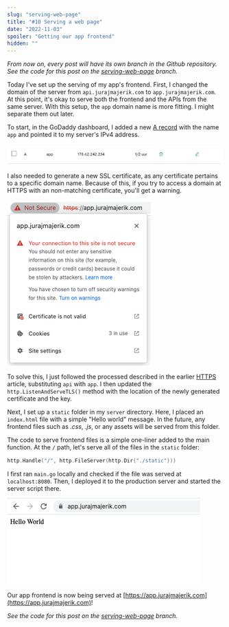 ```yaml
---
slug: "serving-web-page"
title: "#10 Serving a web page"
date: "2022-11-03"
spoiler: "Getting our app frontend"
hidden: ""
---
```

*From now on, every post will have its own branch in the Github repository. See the code for this post on the [serving-web-page](https://github.com/jurajmajerik/server/tree/serving-web-page) branch.*

Today I've set up the serving of my app's frontend. First, I changed the domain of the server from ```api.jurajmajerik.com``` to ```app.jurajmajerik.com```. At this point, it's okay to serve both the frontend and the APIs from the same server. With this setup, the ```app``` domain name is more fitting. I might separate them out later.

To start, in the GoDaddy dashboard, I added a new [A record](https://support.dnsimple.com/articles/differences-between-a-cname-alias-url/) with the name ```app``` and pointed it to my server's IPv4 address.

![Godaddy DNS setup](./img-1.png)

I also needed to generate a new SSL certificate, as any certificate pertains to a specific domain name. Because of this, if you try to access a domain at HTTPS with an non-matching certificate, you'll get a warning.

![HTTPS failure](./img-2.png)

To solve this, I just followed the processed described in the earlier [HTTPS](https://jurajmajerik.com/blog/using-https) article, substituting ```api``` with ```app```. I then updated the ```http.ListenAndServeTLS()``` method with the location of the newly generated certificate and the key.

Next, I set up a ```static``` folder in my ```server``` directory. Here, I placed an ```index.html``` file with a simple "Hello world" message. In the future, any frontend files such as *.css*, *.js*, or any assets will be served from this folder.

The code to serve frontend files is a simple one-liner added to the main function. At the ```/``` path, let's serve all of the files in the ```static``` folder:

```go
http.Handle("/", http.FileServer(http.Dir("./static")))
```

I first ran ```main.go``` locally and checked if the file was served at ```localhost:8080```. Then, I deployed it to the production server and started the server script there.

![Serving web page](./img-3.png)

Our app frontend is now being served at [https://app.jurajmajerik.com](https://app.jurajmajerik.com)!

*See the code for this post on the [serving-web-page](https://github.com/jurajmajerik/server/tree/serving-web-page) branch.*